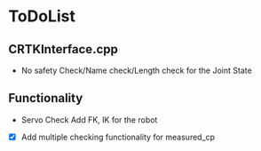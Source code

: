 # ToDoList

## CRTKInterface.cpp
- No safety Check/Name check/Length check for the Joint State

## Functionality
- Servo Check
Add FK, IK for the robot

- [x] Add multiple checking functionality for measured_cp